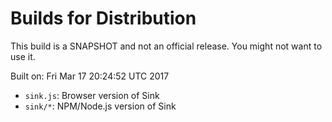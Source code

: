 # Builds for Distribution

This build is a SNAPSHOT and not an official release.  You might not want to use it.

Built on: Fri Mar 17 20:24:52 UTC 2017

* `sink.js`: Browser version of Sink
* `sink/*`: NPM/Node.js version of Sink
